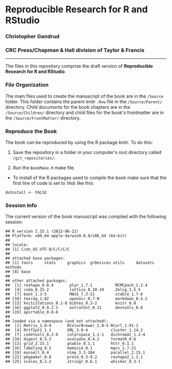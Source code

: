 # Reproducible Research for R and RStudio

### Christopher Gandrud

### CRC Press/Chapman & Hall division of Taylor & Francis

---

The files in this repository comprise the draft version of **Reproducible Research for R and RStudio**.

### File Organization

The main files used to create the manuscript of the book are in the `/Source` folder. This folder contains the parent *knitr* `.Rnw` file in the `/Source/Parent/` directory. Child documents for the book chapters are in the `/Source/Children/` directory and child files for the book's frontmatter are in the `/Source/FrontMatter/` directory.

### Reproduce the Book

The book can be reproduced by using the R package *knitr*. To do this:

1. Save the repository in a folder in your computer's root directory called `/git_repositories/`.

2. Run the `BookMake.R` make file.

- To install of the R packages used to compile the book make sure that the first line of code is set to `TRUE` like this:

```
doInstall <- FALSE
```

### Session Info
The current version of the book manuscript was compiled with the following session:


```
## R version 2.15.1 (2012-06-22)
## Platform: x86_64-apple-darwin9.8.0/x86_64 (64-bit)
## 
## locale:
## [1] C/en_US.UTF-8/C/C/C/C
## 
## attached base packages:
## [1] tools     stats     graphics  grDevices utils     datasets  methods  
## [8] base     
## 
## other attached packages:
##  [1] reshape_0.8.4       plyr_1.7.1          MCMCpack_1.2-4     
##  [4] coda_0.15-2         lattice_0.20-10     Zelig_3.5.5        
##  [7] boot_1.3-5          MASS_7.3-21         xtable_1.7-0       
## [10] texreg_1.02         openair_0.7-0       markdown_0.5.2     
## [13] knitcitations_0.1-0 bibtex_0.3-2        knitr_0.8          
## [16] ggplot2_0.9.2.1     extrafont_0.11      devtools_0.8       
## [19] apsrtable_0.8-8    
## 
## loaded via a namespace (and not attached):
##  [1] Matrix_1.0-9       RColorBrewer_1.0-5 RCurl_1.91-1      
##  [4] Rttf2pt1_1.1       XML_3.9-4          cluster_1.14.2    
##  [7] codetools_0.2-8    colorspace_1.1-1   dichromat_1.2-4   
## [10] digest_0.5.2       evaluate_0.4.2     formatR_0.6       
## [13] grid_2.15.1        gtable_0.1.1       httr_0.1.1        
## [16] labeling_0.1       memoise_0.1        mgcv_1.7-21       
## [19] munsell_0.4        nlme_3.1-104       parallel_2.15.1   
## [22] pkgmaker_0.8       proto_0.3-9.2      reshape2_1.2.1    
## [25] scales_0.2.2       stringr_0.6.1      whisker_0.3-1
```


